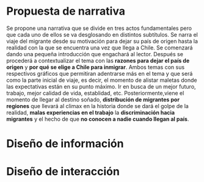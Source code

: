 # Propuesta de narrativa

Se propone una narrativa que se divide en tres actos fundamentales pero que cada uno de ellos se va desglosando en distintos subtítulos. Se narra el viaje del migrante desde su motivación para dejar su país de origen hasta la realidad con la que se encuentra una vez que llega a Chile. Se comenzará dando una pequeña introducción que engachará al lector. Después se procederá a contextualizar el tema con las **razones para dejar el país de origen** y **por qué se elige a Chile para inmigrar**. Ambos temas con sus respectivos gráficos que permitiran adentrarse más en el tema y que será como la parte inicial de viaje, es decir, el momento de alistar maletas donde las expectativas están en su punto máximo. Ir en busca de un mejor futuro, trabajo, mejor calidad de vida, establidad, etc. Posteriormente,viene el momento de llegar al destino soñado, **distribución de migrantes por regiones** que llevará al climax  en la historia donde se dará el golpe de la realidad, **malas experiencias en el trabajo** la **discriminación hacia migrantes** y el hecho de que **no conocen a nadie cuando llegan al país**. 

# Diseño de información



# Diseño de interacción 
